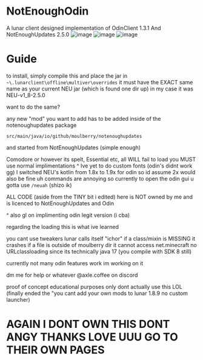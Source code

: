 # NotEnoughOdin
A lunar client designed implementation of OdinClient 1.3.1 And NotEnoughUpdates 2.5.0 
![image](https://github.com/user-attachments/assets/1229e5e9-ca36-47ea-84e8-096b376c4715)
![image](https://github.com/user-attachments/assets/e98caf66-4bb5-4286-9a0a-ced2a74cb0f6)
![image](https://github.com/user-attachments/assets/e32243ce-5b49-4e34-a9c6-033171139bbd)


# Guide

to install, simply compile this and place the jar in `~\.lunarclient\offline\multiver\overrides`
it must have the EXACT same name as your current NEU jar (which is found one dir up)
in my case it was NEU-v1_8-2.5.0

want to do the same?

any new "mod" you want to add has to be added inside of the notenoughupdates package
```
src/main/java/io/github/moulberry/notenoughupdates
```
and started from NotEnoughUpdates (simple enough) 

Comodore or however its spelt, Essential etc, all WILL fail to load you MUST use normal implimentations 
^ Ive yet to do custom fonts (odin's didnt work gg) 
I switched NEU's kotlin from 1.8x to 1.9x for odin so id assume 2x would also be fine
uh commands are annoying so currently to open the odin gui u gotta use `/neuah` (shizo ik) 

ALL CODE (aside from the TINY bit i edited) here is NOT owned by me and is licenced to NotEnoughUpdates and Odin 

^ also gl on implimenting odin legit version (i cba) 

regarding the loading this is what ive learned

you cant use tweakers
lunar calls itself "ichor" 
if a class/mixin is MISSING it crashes 
if a file is outside of moulberry dir it cannot access net.minecraft 
no URLclassloading since its technically java 17 (you compile with SDK 8 still) 

currently not many odin features work im working on it

dm me for help or whatever @axle.coffee on discord

proof of concept educational purposes only dont actually use this LOL 
(finally ended the "you cant add your own mods to lunar 1.8.9 no custom launcher) 

# AGAIN I DONT OWN THIS DONT ANGY THANKS LOVE UUU GO TO THEIR OWN PAGES 
